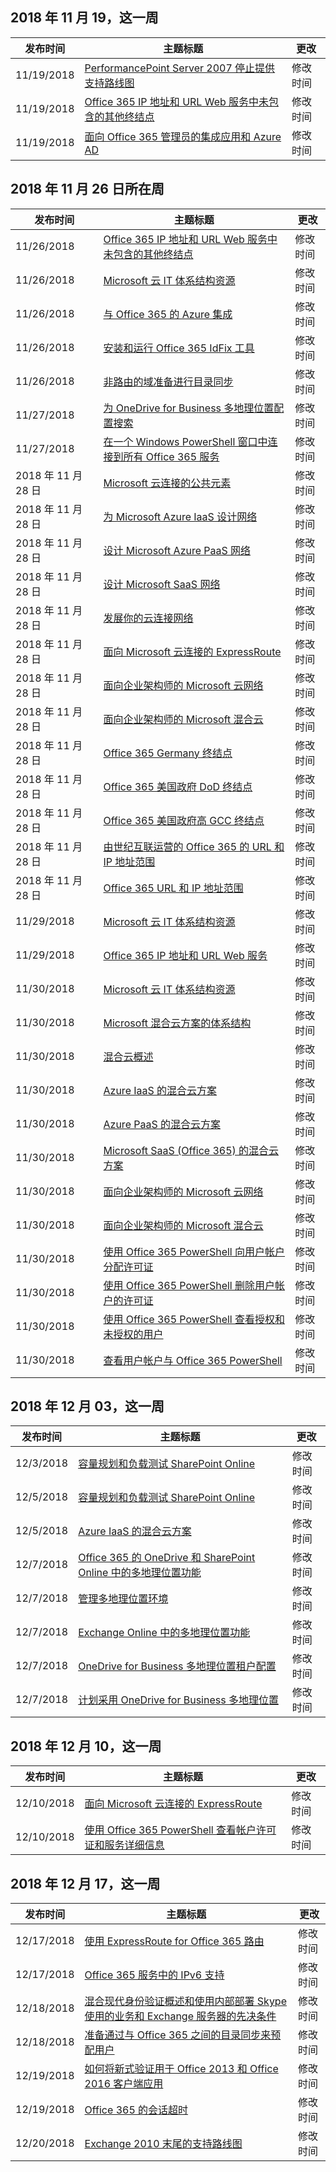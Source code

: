 <!-- This file is generated automatically each week. Changes made to this file will be overwritten.-->




## <a name="week-of-november-19-2018"></a>2018 年 11 月 19，这一周


| 发布时间 |主题标题 | 更改 |
|------|------------|--------|
| 11/19/2018 | [PerformancePoint Server 2007 停止提供支持路线图](/Office365/Enterprise/pps-2007-end-of-support) | 修改时间 |
| 11/19/2018 | [Office 365 IP 地址和 URL Web 服务中未包含的其他终结点](/Office365/Enterprise/additional-office365-ip-addresses-and-urls) | 修改时间 |
| 11/19/2018 | [面向 Office 365 管理员的集成应用和 Azure AD](/Office365/Enterprise/integrated-apps-and-azure-ads) | 修改时间 |


## <a name="week-of-november-26-2018"></a>2018 年 11 月 26 日所在周


| 发布时间 |主题标题 | 更改 |
|------|------------|--------|
| 11/26/2018 | [Office 365 IP 地址和 URL Web 服务中未包含的其他终结点](/Office365/Enterprise/additional-office365-ip-addresses-and-urls) | 修改时间 |
| 11/26/2018 | [Microsoft 云 IT 体系结构资源](/Office365/Enterprise/microsoft-cloud-it-architecture-resources) | 修改时间 |
| 11/26/2018 | [与 Office 365 的 Azure 集成](/Office365/Enterprise/azure-integration) | 修改时间 |
| 11/26/2018 | [安装和运行 Office 365 IdFix 工具](/Office365/Enterprise/install-and-run-idfix) | 修改时间 |
| 11/26/2018 | [非路由的域准备进行目录同步](/Office365/Enterprise/prepare-a-non-routable-domain-for-directory-synchronization) | 修改时间 |
| 11/27/2018 | [为 OneDrive for Business 多地理位置配置搜索](/Office365/Enterprise/configure-search-for-multi-geo) | 修改时间 |
| 11/27/2018 | [在一个 Windows PowerShell 窗口中连接到所有 Office 365 服务](/Office365/Enterprise/powershell/connect-to-all-office-365-services-in-a-single-windows-powershell-window) | 修改时间 |
| 2018 年 11 月 28 日 | [Microsoft 云连接的公共元素](/Office365/Enterprise/common-elements-of-microsoft-cloud-connectivity) | 修改时间 |
| 2018 年 11 月 28 日 | [为 Microsoft Azure IaaS 设计网络](/Office365/Enterprise/designing-networking-for-microsoft-azure-iaas) | 修改时间 |
| 2018 年 11 月 28 日 | [设计 Microsoft Azure PaaS 网络](/Office365/Enterprise/designing-networking-for-microsoft-azure-paas) | 修改时间 |
| 2018 年 11 月 28 日 | [设计 Microsoft SaaS 网络](/Office365/Enterprise/designing-networking-for-microsoft-saas) | 修改时间 |
| 2018 年 11 月 28 日 | [发展你的云连接网络](/Office365/Enterprise/evolving-your-network-for-cloud-connectivity) | 修改时间 |
| 2018 年 11 月 28 日 | [面向 Microsoft 云连接的 ExpressRoute](/Office365/Enterprise/expressroute-for-microsoft-cloud-connectivity) | 修改时间 |
| 2018 年 11 月 28 日 | [面向企业架构师的 Microsoft 云网络](/Office365/Enterprise/microsoft-cloud-networking-for-enterprise-architects) | 修改时间 |
| 2018 年 11 月 28 日 | [面向企业架构师的 Microsoft 混合云](/Office365/Enterprise/microsoft-hybrid-cloud-for-enterprise-architects) | 修改时间 |
| 2018 年 11 月 28 日 | [Office 365 Germany 终结点](/Office365/Enterprise/office-365-germany-endpoints) | 修改时间 |
| 2018 年 11 月 28 日 | [Office 365 美国政府 DoD 终结点](/Office365/Enterprise/office-365-u-s-government-dod-endpoints) | 修改时间 |
| 2018 年 11 月 28 日 | [Office 365 美国政府高 GCC 终结点](/Office365/Enterprise/office-365-u-s-government-gcc-high-endpoints) | 修改时间 |
| 2018 年 11 月 28 日 | [由世纪互联运营的 Office 365 的 URL 和 IP 地址范围](/Office365/Enterprise/urls-and-ip-address-ranges-21vianet) | 修改时间 |
| 2018 年 11 月 28 日 | [Office 365 URL 和 IP 地址范围](/Office365/Enterprise/urls-and-ip-address-ranges) | 修改时间 |
| 11/29/2018 | [Microsoft 云 IT 体系结构资源](/Office365/Enterprise/microsoft-cloud-it-architecture-resources) | 修改时间 |
| 11/29/2018 | [Office 365 IP 地址和 URL Web 服务](/Office365/Enterprise/office-365-ip-web-service) | 修改时间 |
| 11/30/2018 | [Microsoft 云 IT 体系结构资源](/Office365/Enterprise/microsoft-cloud-it-architecture-resources) | 修改时间 |
| 11/30/2018 | [Microsoft 混合云方案的体系结构](/Office365/Enterprise/architecture-of-microsoft-hybrid-cloud-scenarios) | 修改时间 |
| 11/30/2018 | [混合云概述](/Office365/Enterprise/hybrid-cloud-overview) | 修改时间 |
| 11/30/2018 | [Azure IaaS 的混合云方案](/Office365/Enterprise/hybrid-cloud-scenarios-for-azure-iaas) | 修改时间 |
| 11/30/2018 | [Azure PaaS 的混合云方案](/Office365/Enterprise/hybrid-cloud-scenarios-for-azure-paas) | 修改时间 |
| 11/30/2018 | [Microsoft SaaS (Office 365) 的混合云方案](/Office365/Enterprise/hybrid-cloud-scenarios-for-microsoft-saas-office-365) | 修改时间 |
| 11/30/2018 | [面向企业架构师的 Microsoft 云网络](/Office365/Enterprise/microsoft-cloud-networking-for-enterprise-architects) | 修改时间 |
| 11/30/2018 | [面向企业架构师的 Microsoft 混合云](/Office365/Enterprise/microsoft-hybrid-cloud-for-enterprise-architects) | 修改时间 |
| 11/30/2018 | [使用 Office 365 PowerShell 向用户帐户分配许可证](/Office365/Enterprise/powershell/assign-licenses-to-user-accounts-with-office-365-powershell) | 修改时间 |
| 11/30/2018 | [使用 Office 365 PowerShell 删除用户帐户的许可证](/Office365/Enterprise/powershell/remove-licenses-from-user-accounts-with-office-365-powershell) | 修改时间 |
| 11/30/2018 | [使用 Office 365 PowerShell 查看授权和未授权的用户](/Office365/Enterprise/powershell/view-licensed-and-unlicensed-users-with-office-365-powershell) | 修改时间 |
| 11/30/2018 | [查看用户帐户与 Office 365 PowerShell](/Office365/Enterprise/powershell/view-user-accounts-with-office-365-powershell) | 修改时间 |


## <a name="week-of-december-03-2018"></a>2018 年 12 月 03，这一周


| 发布时间 |主题标题 | 更改 |
|------|------------|--------|
| 12/3/2018 | [容量规划和负载测试 SharePoint Online](/Office365/Enterprise/capacity-planning-and-load-testing-sharepoint-online) | 修改时间 |
| 12/5/2018 | [容量规划和负载测试 SharePoint Online](/Office365/Enterprise/capacity-planning-and-load-testing-sharepoint-online) | 修改时间 |
| 12/5/2018 | [Azure IaaS 的混合云方案](/Office365/Enterprise/hybrid-cloud-scenarios-for-azure-iaas) | 修改时间 |
| 12/7/2018 | [Office 365 的 OneDrive 和 SharePoint Online 中的多地理位置功能](/Office365/Enterprise/multi-geo-capabilities-in-onedrive-and-sharepoint-online-in-office-365) | 修改时间 |
| 12/7/2018 | [管理多地理位置环境](/Office365/Enterprise/administering-a-multi-geo-environment) | 修改时间 |
| 12/7/2018 | [Exchange Online 中的多地理位置功能](/Office365/Enterprise/multi-geo-capabilities-in-exchange-online) | 修改时间 |
| 12/7/2018 | [OneDrive for Business 多地理位置租户配置](/Office365/Enterprise/multi-geo-tenant-configuration) | 修改时间 |
| 12/7/2018 | [计划采用 OneDrive for Business 多地理位置](/Office365/Enterprise/plan-for-multi-geo) | 修改时间 |


## <a name="week-of-december-10-2018"></a>2018 年 12 月 10，这一周


| 发布时间 |主题标题 | 更改 |
|------|------------|--------|
| 12/10/2018 | [面向 Microsoft 云连接的 ExpressRoute](/Office365/Enterprise/expressroute-for-microsoft-cloud-connectivity) | 修改时间 |
| 12/10/2018 | [使用 Office 365 PowerShell 查看帐户许可证和服务详细信息](/Office365/Enterprise/powershell/view-account-license-and-service-details-with-office-365-powershell) | 修改时间 |


## <a name="week-of-december-17-2018"></a>2018 年 12 月 17，这一周


| 发布时间 |主题标题 | 更改 |
|------|------------|--------|
| 12/17/2018 | [使用 ExpressRoute for Office 365 路由](/Office365/Enterprise/routing-with-expressroute) | 修改时间 |
| 12/17/2018 | [Office 365 服务中的 IPv6 支持](/Office365/Enterprise/ipv6-support) | 修改时间 |
| 12/18/2018 | [混合现代身份验证概述和使用内部部署 Skype 使用的业务和 Exchange 服务器的先决条件](/Office365/Enterprise/hybrid-modern-auth-overview) | 修改时间 |
| 12/18/2018 | [准备通过与 Office 365 之间的目录同步来预配用户](/Office365/Enterprise/prepare-for-directory-synchronization) | 修改时间 |
| 12/19/2018 | [如何将新式验证用于 Office 2013 和 Office 2016 客户端应用](/Office365/Enterprise/modern-auth-for-office-2013-and-2016) | 修改时间 |
| 12/19/2018 | [Office 365 的会话超时](/Office365/Enterprise/session-timeouts) | 修改时间 |
| 12/20/2018 | [Exchange 2010 末尾的支持路线图](/Office365/Enterprise/exchange-2010-end-of-support) | 修改时间 |

